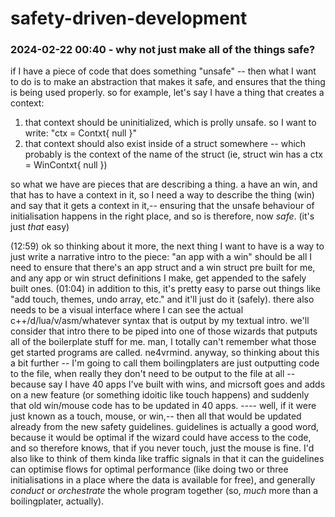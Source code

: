 # safety-driven-development

### 2024-02-22 00:40 - why not just make all of the things safe?

if I have a piece of code that does something "unsafe" -- then what I want to do is to make an abstraction that makes it safe, and ensures that the thing is being used properly. so for example, let's say I have a thing that creates a context:

1. that context should be uninitialized, which is prolly unsafe. so I want to write: "ctx = Contxt{ null }"
2. that context should also exist inside of a struct somewhere -- which probably is the context of the name of the struct (ie, struct win has a ctx = WinContxt{ null })

so what we have are pieces that are describing a thing. a have an win, and that has to have a context in it, so I need a way to describe the thing (win) and say that it gets a context in it,-- ensuring that the unsafe behaviour of initialisation happens in the right place, and so is therefore, now *safe*. (it's just *that* easy)

(12:59) ok so thinking about it more, the next thing I want to have is a way to just write a narrative intro to the piece: "an app with a win" should be all I need to ensure that there's an app struct and a win struct pre built for me, and any app or win struct definitions I make, get appended to the safely built ones. (01:04) in addition to this, it's pretty easy to parse out things like "add touch, themes, undo array, etc." and it'll just do it (safely). there also needs to be a visual interface where I can see the actual c++/d/lua/v/asm/whatever syntax that is output by my textual intro. we'll consider that intro there to be piped into one of those wizards that putputs all of the boilerplate stuff for me. man, I totally can't remember what those get started programs are called. ne4vrmind.
	anyway, so thinking about this a bit further -- I'm going to call them boilingplaters are just outputting code to the file, when really they don't need to be output to the file at all -- because say I have 40 apps I've built with wins, and micrsoft goes and adds on a new feature (or something idoitic like touch happens) and suddenly that old win/mouse code has to be updated in 40 apps. ---- well, if it were just known as a touch, mouse, or win,-- then all that would be updated already from the new safety guidelines.
	guidelines is actually a good word, because it would be optimal if the wizard could have access to the code, and so therefore knows, that if you never touch, just the mouse is fine. I'd also like to think of them kinda like traffic signals in that it can the guidelines can optimise flows for optimal performance (like doing two or three initialisations in a place where the data is available for free), and generally *conduct* or *orchestrate* the whole program together (so, *much* more than a boilingplater, actually).
